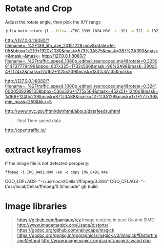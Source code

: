 
# Rotate and Crop

Adjust the rotate angle, then pick the X/Y range


```bash
julia main_rotate.jl --file=../IMG_2399_1024.MOV -r .321 -x 721 -X 1821 -y -24 -Y 201
```

http://127.0.0.1:8080/?filename=..%2F139_5th_ave_20151229.mov&rotate=1e-05&bbox=1x210+1920x1080&mask=573%3A575&mask=387%3A390&mask=&mask=&mask=
http://127.0.0.1:8080/?filename=..%2Ftraffic_speed_1080p_edited_reencoded.mp4&rotate=0.3250614737779496&bbox=607x325+1732x566&mask=96%3A98&mask=380x54+1124x2&mask=17x162+1125x239&mask=133%3A135&mask=

http://127.0.0.1:8080/?filename=..%2Ftraffic_speed_1080p_edited_reencoded.mp4&rotate=0.32410000508298165&bbox=536x326+1775x564&mask=452x51+1240x1&mask=1x166+1240x239&mask=87%3A88&mask=127%3A128&mask=1x1+277x36&min_mass=250&blur=5

http://www.nyc.gov/html/dot/html/about/datafeeds.shtml
  > Real Time speed data

http://opentraffic.io/



# extract keyframes

If the image file is not detected peroperly:
```
ffmpeg -i IMG_8491.MOV -an -c copy IMG_8491.m4a
```

CGO_LDFLAGS="-L/usr/local/Cellar/ffmpeg/3.3/lib" CGO_CFLAGS="-I/usr/local/Cellar/ffmpeg/3.3/include" gb build


# Image libraries

> https://github.com/bamiaux/rez Image resizing in pure Go and SIMD
http://www.imagemagick.org/Usage/distorts/
https://godoc.org/github.com/rainycape/magick
https://godoc.org/gopkg.in/gographics/imagick.v3/imagick#DistortImageMethod
http://www.imagemagick.org/script/magick-wand.php
